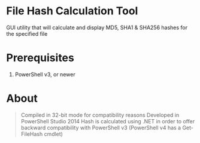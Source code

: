 File Hash Calculation Tool
============

GUI utility that will calculate and display MD5, SHA1 &amp; SHA256 hashes for the specified file


Prerequisites
============
1. PowerShell v3, or newer


About
============
> Compiled in 32-bit mode for compatibility reasons
> Developed in PowerShell Studio 2014
> Hash is calculated using .NET in order to offer backward compatibility with PowerShell v3 (PowerShell v4 has a Get-FileHash cmdlet)

